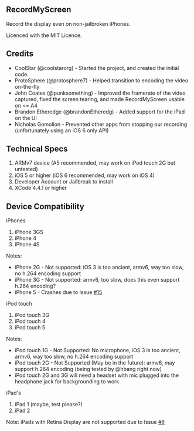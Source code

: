 ## RecordMyScreen

Record the display even on non-jailbroken iPhones.

Licenced with the MIT Licence.

## Credits

* CoolStar (@coolstarorg) - Started the project, and created the initial code.
* ProtoSphere (@protosphere7) - Helped transition to encoding the video on-the-fly
* John Coates (@punksomething) - Improved the framerate of the video captured, fixed the screen tearing, and made RecordMyScreen usable on <= A4
* Brandon Etheredge (@brandonEtheredg) - Added support for the iPad on the UI
* Nicholas Gomolion - Prevented other apps from stopping our recording (unfortunately using an iOS 6 only API)

## Technical Specs

1. ARMv7 device (A5 recommended, may work on iPod touch 2G but untested)
2. iOS 5 or higher (iOS 6 recommended, may work on iOS 4)
3. Developer Account or Jailbreak to install
4. XCode 4.4.1 or higher

## Device Compatibility

iPhones

1. iPhone 3GS
2. iPhone 4
3. iPhone 4S

Notes:

* iPhone 2G - Not supported: iOS 3 is too ancient, armv6, way too slow, no h.264 encoding support
* iPhone 3G - Not supported: armv6, too slow, does this even support h.264 encoding?
* iPhone 5 - Crashes due to Issue [#15](https://github.com/coolstar/RecordMyScreen/issues/15)

iPod touch

1. iPod touch 3G
2. iPod touch 4
3. iPod touch 5

Notes:

* iPod touch 1G - Not Supported: No microphone, iOS 3 is too ancient, armv6, way too slow, no h.264 encoding support
* iPod touch 2G - Not Supported (May be in the future): armv6, may support h.264 encoding (being tested by @hbang right now)
* iPod touch 2G and 3G will need a headset with mic plugged into the headphone jack for backgrounding to work

iPad's

1. iPad 1 (maybe, test please?)
2. iPad 2

Note: iPads with Retina Display are not supported due to Issue [#8](https://github.com/coolstar/RecordMyScreen/issues/8)
